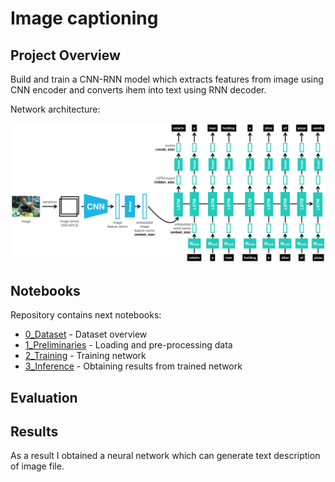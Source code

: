 # Image captioning

## Project Overview

Build and train a CNN-RNN model which extracts features from image using CNN encoder and converts ihem into text using RNN decoder.

Network architecture:

![alt Network Architecture](./images/encoder-decoder.png)

## Notebooks

Repository contains next notebooks:

* [0_Dataset](./0_Dataset.ipynb) - Dataset overview
* [1_Preliminaries](./1_Preliminaries.ipynb) - Loading and pre-processing data
* [2_Training](./2_Training.ipynb) - Training network
* [3_Inference](./3_Inference.ipynb) - Obtaining results from trained network

## Evaluation



## Results

As a result I obtained a neural network which can generate text description of image file.
